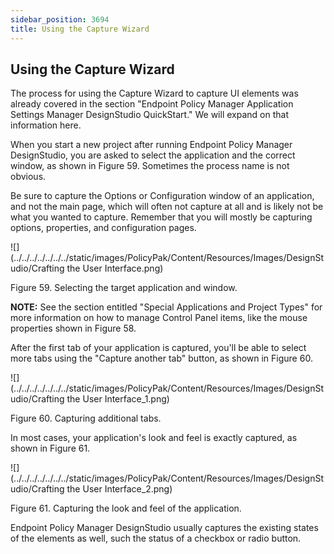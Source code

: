 ```yaml
---
sidebar_position: 3694
title: Using the Capture Wizard
---
```


## Using the Capture Wizard

The process for using the Capture Wizard to capture UI elements was already covered in the section "Endpoint Policy Manager Application Settings Manager DesignStudio QuickStart." We will expand on that information here.

When you start a new project after running Endpoint Policy Manager DesignStudio, you are asked to select the application and the correct window, as shown in Figure 59. Sometimes the process name is not obvious.

Be sure to capture the Options or Configuration window of an application, and not the main page, which will often not capture at all and is likely not be what you wanted to capture. Remember that you will mostly be capturing options, properties, and configuration pages.

![](../../../../../../../static/images/PolicyPak/Content/Resources/Images/DesignStudio/Crafting the User Interface.png)

Figure 59. Selecting the target application and window.

**NOTE:**  See the section entitled "Special Applications and Project Types" for more information on how to manage Control Panel items, like the mouse properties shown in Figure 58.

After the first tab of your application is captured, you'll be able to select more tabs using the "Capture another tab" button, as shown in Figure 60.

![](../../../../../../../static/images/PolicyPak/Content/Resources/Images/DesignStudio/Crafting the User Interface_1.png)

Figure 60. Capturing additional tabs.

In most cases, your application's look and feel is exactly captured, as shown in Figure 61.

![](../../../../../../../static/images/PolicyPak/Content/Resources/Images/DesignStudio/Crafting the User Interface_2.png)

Figure 61. Capturing the look and feel of the application.

Endpoint Policy Manager DesignStudio usually captures the existing states of the elements as well, such the status of a checkbox or radio button.